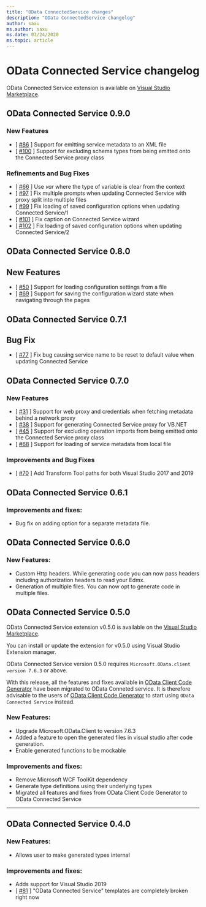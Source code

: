 ```yaml
---
title: "OData ConnectedService changes"
description: "OData ConnectedService changelog"
author: saxu
ms.author: saxu
ms.date: 03/24/2020
ms.topic: article
---
```


# OData Connected Service changelog

OData Connected Service extension is available on [Visual Studio Marketplace](https://marketplace.visualstudio.com/items?itemName=laylaliu.ODataConnectedService).

## OData Connected Service 0.9.0

### New Features
* [ [#86](https://github.com/OData/ODataConnectedService/pull/86) ] Support for emitting service metadata to an XML file
* [ [#100](https://github.com/OData/ODataConnectedService/pull/100) ] Support for excluding schema types from being emitted onto the Connected Service proxy class

### Refinements and Bug Fixes
* [ [#66](https://github.com/OData/ODataConnectedService/pull/66) ] Use _var_ where the type of variable is clear from the context
* [ [#97](https://github.com/OData/ODataConnectedService/pull/97) ] Fix multiple prompts when updating Connected Service with proxy split into multiple files
* [ [#99](https://github.com/OData/ODataConnectedService/pull/99) ] Fix loading of saved configuration options when updating Connected Service/1
* [ [#101](https://github.com/OData/ODataConnectedService/pull/101) ] Fix caption on Connected Service wizard
* [ [#102](https://github.com/OData/ODataConnectedService/pull/102) ] Fix loading of saved configuration options when updating Connected Service/2

## OData Connected Service 0.8.0

## New Features
* [ [#50](https://github.com/OData/ODataConnectedService/pull/50) ] Support for loading configuration settings from a file
* [ [#69](https://github.com/OData/ODataConnectedService/pull/69) ] Support for saving the configuration wizard state when navigating through the pages

## OData Connected Service 0.7.1

## Bug Fix
* [ [#77](https://github.com/OData/ODataConnectedService/pull/77) ] Fix bug causing service name to be reset to default value when updating Connected Service

## OData Connected Service 0.7.0

### New Features
* [ [#31](https://github.com/OData/ODataConnectedService/pull/31) ] Support for web proxy and credentials when fetching metadata behind a network proxy
* [ [#38](https://github.com/OData/ODataConnectedService/pull/38) ] Support for generating Connected Service proxy for VB.NET
* [ [#45](https://github.com/OData/ODataConnectedService/pull/45) ] Support for excluding  operation imports from being emitted onto the Connected Service proxy class
* [ [#68](https://github.com/OData/ODataConnectedService/pull/68) ] Support for loading of service metadata from local file

### Improvements and Bug Fixes
* [ [#70](https://github.com/OData/ODataConnectedService/pull/70) ] Add Transform Tool paths for both Visual Studio 2017 and 2019

## OData Connected Service 0.6.1

### Improvements and fixes:

* Bug fix on adding option for a separate metadata file.

## OData Connected Service 0.6.0

### New Features:

* Custom Http headers. While generating code you can now pass headers including authorization headers to read your Edmx. 
* Generation of multiple files. You can now opt to generate code in multiple files.

## OData Connected Service 0.5.0

OData Connected Service extension v0.5.0 is available on the [Visual Studio Marketplace](https://marketplace.visualstudio.com/items?itemName=laylaliu.ODataConnectedService).

You can install or update the extension for v0.5.0 using Visual Studio Extension manager.

OData Connected Service version 0.5.0 requires ```Microsoft.OData.client version 7.6.3``` or above.

With this release, all the features and fixes available in [OData Client Code Generator](https://marketplace.visualstudio.com/items?itemName=bingl.ODatav4ClientCodeGenerator) have been migrated to OData Conneted service. 
It is therefore advisable to the users of [OData Client Code Generator](https://marketplace.visualstudio.com/items?itemName=bingl.ODatav4ClientCodeGenerator) to start using ```OData Connected Service``` instead.


### New Features:

* Upgrade Microsoft.OData.Client to version 7.6.3
* Added a feature to open the generated files in visual studio after code generation.
* Enable generated functions to be mockable

### Improvements and fixes:

* Remove Microsoft WCF ToolKit dependency
* Generate type definitions using their underlying types
* Migrated all features and fixes from OData Client Code Generator to OData Connected Service

---

## OData Connected Service 0.4.0

### New Features:
* Allows user to make generated types internal

### Improvements and fixes:
* Adds support for Visual Studio 2019
* [ [#81](https://github.com/OData/lab/issues/81) ] "OData Connected Service" templates are completely broken right now
